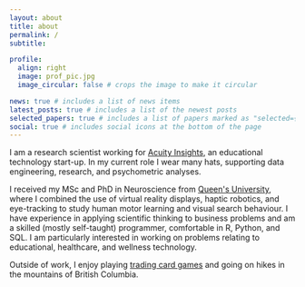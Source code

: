 ```yaml
---
layout: about
title: about
permalink: /
subtitle:

profile:
  align: right
  image: prof_pic.jpg
  image_circular: false # crops the image to make it circular

news: true # includes a list of news items
latest_posts: true # includes a list of the newest posts
selected_papers: true # includes a list of papers marked as "selected={true}"
social: true # includes social icons at the bottom of the page
---
```


I am a research scientist working for [Acuity Insights](https://acuityinsights.com), an educational technology start-up. In my current role I wear many hats, supporting data engineering, research, and psychometric analyses. 

I received my MSc and PhD in Neuroscience from [Queen's University](https://www.flanaganlab.com), where I combined the use of virtual reality displays, haptic robotics, and eye-tracking to study human motor learning and visual search behaviour. I have experience in applying scientific thinking to business problems and am a skilled (mostly self-taught) programmer, comfortable in R, Python, and SQL. I am particularly interested in working on problems relating to educational, healthcare, and wellness technology. 

Outside of work, I enjoy playing [trading card games](https://www.moxfield.com/users/jbmoskow) and going on hikes in the mountains of British Columbia.

<!-- Write your biography here. Tell the world about yourself. Link to your favorite [subreddit](http://reddit.com). You can put a picture in, too. The code is already in, just name your picture `prof_pic.jpg` and put it in the `img/` folder.

Put your address / P.O. box / other info right below your picture. You can also disable any of these elements by editing `profile` property of the YAML header of your `_pages/about.md`. Edit `_bibliography/papers.bib` and Jekyll will render your [publications page](/al-folio/publications/) automatically.

Link to your social media connections, too. This theme is set up to use [Font Awesome icons](https://fontawesome.com/) and [Academicons](https://jpswalsh.github.io/academicons/), like the ones below. Add your Facebook, Twitter, LinkedIn, Google Scholar, or just disable all of them. -->

